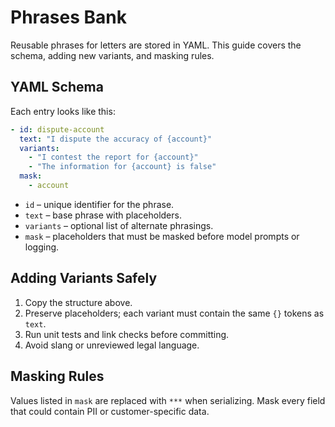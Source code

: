 # Phrases Bank

Reusable phrases for letters are stored in YAML.
This guide covers the schema, adding new variants, and masking rules.

## YAML Schema

Each entry looks like this:

```yaml
- id: dispute-account
  text: "I dispute the accuracy of {account}"
  variants:
    - "I contest the report for {account}"
    - "The information for {account} is false"
  mask:
    - account
```

- `id` – unique identifier for the phrase.
- `text` – base phrase with placeholders.
- `variants` – optional list of alternate phrasings.
- `mask` – placeholders that must be masked before model prompts or logging.

## Adding Variants Safely

1. Copy the structure above.
2. Preserve placeholders; each variant must contain the same `{}` tokens as `text`.
3. Run unit tests and link checks before committing.
4. Avoid slang or unreviewed legal language.

## Masking Rules

Values listed in `mask` are replaced with `***` when serializing.
Mask every field that could contain PII or customer-specific data.
